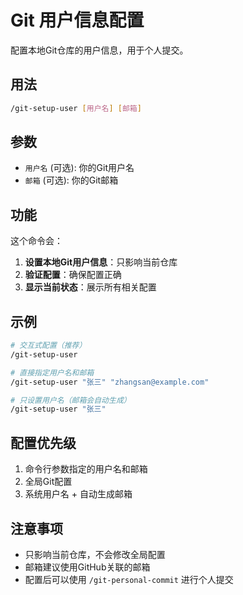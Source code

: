 # Git 用户信息配置

配置本地Git仓库的用户信息，用于个人提交。

## 用法

```bash
/git-setup-user [用户名] [邮箱]
```

## 参数

- `用户名` (可选): 你的Git用户名
- `邮箱` (可选): 你的Git邮箱

## 功能

这个命令会：

1. **设置本地Git用户信息**：只影响当前仓库
2. **验证配置**：确保配置正确
3. **显示当前状态**：展示所有相关配置

## 示例

```bash
# 交互式配置（推荐）
/git-setup-user

# 直接指定用户名和邮箱
/git-setup-user "张三" "zhangsan@example.com"

# 只设置用户名（邮箱会自动生成）
/git-setup-user "张三"
```

## 配置优先级

1. 命令行参数指定的用户名和邮箱
2. 全局Git配置
3. 系统用户名 + 自动生成邮箱

## 注意事项

- 只影响当前仓库，不会修改全局配置
- 邮箱建议使用GitHub关联的邮箱
- 配置后可以使用 `/git-personal-commit` 进行个人提交